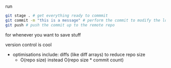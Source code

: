 run 
```bash 
git stage . # get everything ready to commmit
git commit -m "this is a message" # perform the commit to modify the local repo
git push # push the commit up to the remote repo
```
for whenever you want to save stuff

version control is cool
- optimisations include: diffs (like diff arrays) to reduce repo size
	- O(repo size) instead O(repo size * commit count)
	